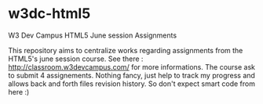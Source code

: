 w3dc-html5
==========

W3 Dev Campus HTML5 June session Assignments

This repository aims to centralize works regarding assignments from the HTML5's june session course.
See there : http://classroom.w3devcampus.com/ for more informations.
The course ask to submit 4 assignements.
Nothing fancy, just help to track my progress and allows back and forth files revision history.
So don't expect smart code from here :)
